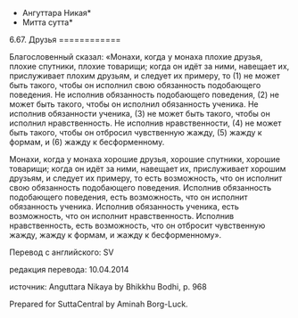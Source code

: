 * Ангуттара Никая*
* Митта сутта*

6\.67\. Друзья
\=\=\=\=\=\=\=\=\=\=\=\=

Благословенный сказал: «Монахи, когда у монаха плохие друзья, плохие спутники, плохие товарищи; когда он идёт за ними, навещает их, прислуживает плохим друзьям, и следует их примеру, то \(1\) не может быть такого, чтобы он исполнил свою обязанность подобающего поведения\. Не исполнив обязанность подобающего поведения, \(2\) не может быть такого, чтобы он исполнил обязанность ученика\. Не исполнив обязанности ученика, \(3\) не может быть такого, чтобы он исполнил нравственность\. Не исполнив нравственности, \(4\) не может быть такого, чтобы он отбросил чувственную жажду, \(5\) жажду к формам, и \(6\) жажду к бесформенному\.

Монахи, когда у монаха хорошие друзья, хорошие спутники, хорошие товарищи; когда он идёт за ними, навещает их, прислуживает хорошим друзьям, и следует их примеру, то есть возможность, что он исполнит свою обязанность подобающего поведения\. Исполнив обязанность подобающего поведения, есть возможность, что он исполнит обязанность ученика\. Исполнив обязанность ученика, есть возможность, что он исполнит нравственность\. Исполнив нравственность, есть возможность, что он отбросит чувственную жажду, жажду к формам, и жажду к бесформенному»\.

Перевод с английского: SV

редакция перевода: 10\.04\.2014

источник: Anguttara Nikaya by Bhikkhu Bodhi, p\. 968

Prepared for SuttaCentral by Aminah Borg\-Luck\.